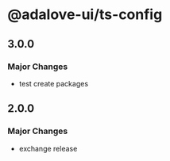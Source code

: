 # @adalove-ui/ts-config

## 3.0.0

### Major Changes

- test create packages

## 2.0.0

### Major Changes

- exchange release
